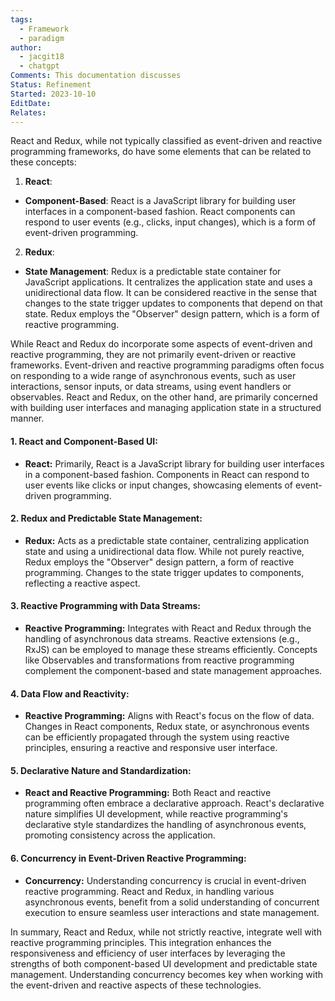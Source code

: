 ```yaml
---
tags:
  - Framework
  - paradigm
author:
  - jacgit18
  - chatgpt
Comments: This documentation discusses
Status: Refinement
Started: 2023-10-10
EditDate: 
Relates:
---
```

React and Redux, while not typically classified as event-driven and reactive programming frameworks, do have some elements that can be related to these concepts:  
  
1. **React**:  
- **Component-Based**: React is a JavaScript library for building user interfaces in a component-based fashion. React components can respond to user events (e.g., clicks, input changes), which is a form of event-driven programming.  
  
2. **Redux**:  
- **State Management**: Redux is a predictable state container for JavaScript applications. It centralizes the application state and uses a unidirectional data flow. It can be considered reactive in the sense that changes to the state trigger updates to components that depend on that state. Redux employs the "Observer" design pattern, which is a form of reactive programming.  
  
While React and Redux do incorporate some aspects of event-driven and reactive programming, they are not primarily event-driven or reactive frameworks. Event-driven and reactive programming paradigms often focus on responding to a wide range of asynchronous events, such as user interactions, sensor inputs, or data streams, using event handlers or observables. React and Redux, on the other hand, are primarily concerned with building user interfaces and managing application state in a structured manner.








#### 1. **React and Component-Based UI:**
   - **React:** Primarily, React is a JavaScript library for building user interfaces in a component-based fashion. Components in React can respond to user events like clicks or input changes, showcasing elements of event-driven programming.

#### 2. **Redux and Predictable State Management:**
   - **Redux:** Acts as a predictable state container, centralizing application state and using a unidirectional data flow. While not purely reactive, Redux employs the "Observer" design pattern, a form of reactive programming. Changes to the state trigger updates to components, reflecting a reactive aspect.

#### 3. **Reactive Programming with Data Streams:**
   - **Reactive Programming:** Integrates with React and Redux through the handling of asynchronous data streams. Reactive extensions (e.g., RxJS) can be employed to manage these streams efficiently. Concepts like Observables and transformations from reactive programming complement the component-based and state management approaches.

#### 4. **Data Flow and Reactivity:**
   - **Reactive Programming:** Aligns with React's focus on the flow of data. Changes in React components, Redux state, or asynchronous events can be efficiently propagated through the system using reactive principles, ensuring a reactive and responsive user interface.

#### 5. **Declarative Nature and Standardization:**
   - **React and Reactive Programming:** Both React and reactive programming often embrace a declarative approach. React's declarative nature simplifies UI development, while reactive programming's declarative style standardizes the handling of asynchronous events, promoting consistency across the application.

#### 6. **Concurrency in Event-Driven Reactive Programming:**
   - **Concurrency:** Understanding concurrency is crucial in event-driven reactive programming. React and Redux, in handling various asynchronous events, benefit from a solid understanding of concurrent execution to ensure seamless user interactions and state management.

In summary, React and Redux, while not strictly reactive, integrate well with reactive programming principles. This integration enhances the responsiveness and efficiency of user interfaces by leveraging the strengths of both component-based UI development and predictable state management. Understanding concurrency becomes key when working with the event-driven and reactive aspects of these technologies.